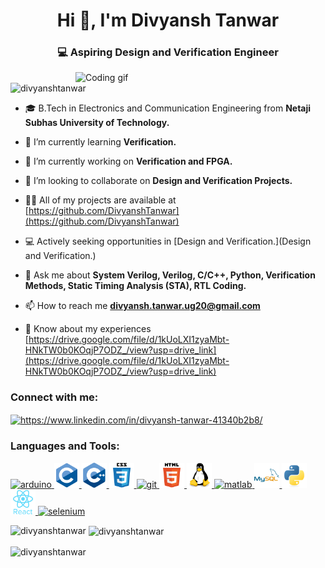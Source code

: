 <h1 align="center">Hi 👋, I'm Divyansh Tanwar</h1>
<h3 align="center">💻 Aspiring Design and Verification Engineer</h3>
<img align ="right" alt = "Coding gif" width = "400" src = "https://camo.githubusercontent.com/7de37139d0b4c1ce40865e799b446c0e963a3dd8fb68d239707237c40604fa3d/68747470733a2f2f63646e2e6472696262626c652e636f6d2f75736572732f3733303730332f73637265656e73686f74732f363538313234332f6176656e746f2e676966">


<p align="left"> <img src="https://komarev.com/ghpvc/?username=divyanshtanwar&label=Profile%20views&color=0e75b6&style=flat" alt="divyanshtanwar" /> </p>

- 🎓 B.Tech in Electronics and Communication Engineering from **Netaji Subhas University of Technology.**

- 🌱 I’m currently learning **Verification.**

- 🔭 I’m currently working on **Verification and FPGA.**

- 👯 I’m looking to collaborate on **Design and Verification Projects.**

- 👨‍💻 All of my projects are available at [https://github.com/DivyanshTanwar](https://github.com/DivyanshTanwar)

- 💻 Actively seeking opportunities in [Design and Verification.](Design and Verification.)

- 💬 Ask me about **System Verilog, Verilog, C/C++, Python, Verification Methods, Static Timing Analysis (STA), RTL Coding.**

- 📫 How to reach me **divyansh.tanwar.ug20@gmail.com**

- 📄 Know about my experiences [https://drive.google.com/file/d/1kUoLXI1zyaMbt-HNkTW0b0KOqjP7ODZ_/view?usp=drive_link](https://drive.google.com/file/d/1kUoLXI1zyaMbt-HNkTW0b0KOqjP7ODZ_/view?usp=drive_link)

<h3 align="left">Connect with me:</h3>
<p align="left">
<a href="https://linkedin.com/in/https://www.linkedin.com/in/divyansh-tanwar-41340b2b8/" target="blank"><img align="center" src="https://raw.githubusercontent.com/rahuldkjain/github-profile-readme-generator/master/src/images/icons/Social/linked-in-alt.svg" alt="https://www.linkedin.com/in/divyansh-tanwar-41340b2b8/" height="30" width="40" /></a>
</p>

<h3 align="left">Languages and Tools:</h3>
<p align="left"> <a href="https://www.arduino.cc/" target="_blank" rel="noreferrer"> <img src="https://cdn.worldvectorlogo.com/logos/arduino-1.svg" alt="arduino" width="40" height="40"/> </a> <a href="https://www.cprogramming.com/" target="_blank" rel="noreferrer"> <img src="https://raw.githubusercontent.com/devicons/devicon/master/icons/c/c-original.svg" alt="c" width="40" height="40"/> </a> <a href="https://www.w3schools.com/cpp/" target="_blank" rel="noreferrer"> <img src="https://raw.githubusercontent.com/devicons/devicon/master/icons/cplusplus/cplusplus-original.svg" alt="cplusplus" width="40" height="40"/> </a> <a href="https://www.w3schools.com/css/" target="_blank" rel="noreferrer"> <img src="https://raw.githubusercontent.com/devicons/devicon/master/icons/css3/css3-original-wordmark.svg" alt="css3" width="40" height="40"/> </a> <a href="https://git-scm.com/" target="_blank" rel="noreferrer"> <img src="https://www.vectorlogo.zone/logos/git-scm/git-scm-icon.svg" alt="git" width="40" height="40"/> </a> <a href="https://www.w3.org/html/" target="_blank" rel="noreferrer"> <img src="https://raw.githubusercontent.com/devicons/devicon/master/icons/html5/html5-original-wordmark.svg" alt="html5" width="40" height="40"/> </a> <a href="https://www.linux.org/" target="_blank" rel="noreferrer"> <img src="https://raw.githubusercontent.com/devicons/devicon/master/icons/linux/linux-original.svg" alt="linux" width="40" height="40"/> </a> <a href="https://www.mathworks.com/" target="_blank" rel="noreferrer"> <img src="https://upload.wikimedia.org/wikipedia/commons/2/21/Matlab_Logo.png" alt="matlab" width="40" height="40"/> </a> <a href="https://www.mysql.com/" target="_blank" rel="noreferrer"> <img src="https://raw.githubusercontent.com/devicons/devicon/master/icons/mysql/mysql-original-wordmark.svg" alt="mysql" width="40" height="40"/> </a> <a href="https://www.python.org" target="_blank" rel="noreferrer"> <img src="https://raw.githubusercontent.com/devicons/devicon/master/icons/python/python-original.svg" alt="python" width="40" height="40"/> </a> <a href="https://reactjs.org/" target="_blank" rel="noreferrer"> <img src="https://raw.githubusercontent.com/devicons/devicon/master/icons/react/react-original-wordmark.svg" alt="react" width="40" height="40"/> </a> <a href="https://www.selenium.dev" target="_blank" rel="noreferrer"> <img src="https://raw.githubusercontent.com/detain/svg-logos/780f25886640cef088af994181646db2f6b1a3f8/svg/selenium-logo.svg" alt="selenium" width="40" height="40"/> </a> </p>

<p><img align="left" src="https://github-readme-stats.vercel.app/api/top-langs?username=divyanshtanwar&show_icons=true&locale=en&layout=compact" alt="divyanshtanwar" /></p>

<p>&nbsp;<img align="center" src="https://github-readme-stats.vercel.app/api?username=divyanshtanwar&show_icons=true&locale=en" alt="divyanshtanwar" /></p>

<p><img align="center" src="https://github-readme-streak-stats.herokuapp.com/?user=divyanshtanwar&" alt="divyanshtanwar" /></p>
